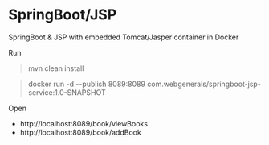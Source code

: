# SpringBoot/JSP

SpringBoot &amp; JSP with embedded Tomcat/Jasper container in Docker

Run 
> mvn clean install

> docker run -d --publish 8089:8089 com.webgenerals/springboot-jsp-service:1.0-SNAPSHOT

Open 
- http://localhost:8089/book/viewBooks
- http://localhost:8089/book/addBook